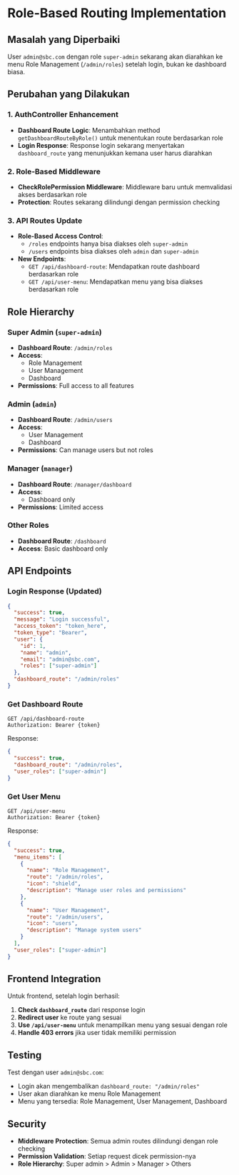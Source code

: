 # Role-Based Routing Implementation

## Masalah yang Diperbaiki
User `admin@sbc.com` dengan role `super-admin` sekarang akan diarahkan ke menu Role Management (`/admin/roles`) setelah login, bukan ke dashboard biasa.

## Perubahan yang Dilakukan

### 1. AuthController Enhancement
- **Dashboard Route Logic**: Menambahkan method `getDashboardRouteByRole()` untuk menentukan route berdasarkan role
- **Login Response**: Response login sekarang menyertakan `dashboard_route` yang menunjukkan kemana user harus diarahkan

### 2. Role-Based Middleware
- **CheckRolePermission Middleware**: Middleware baru untuk memvalidasi akses berdasarkan role
- **Protection**: Routes sekarang dilindungi dengan permission checking

### 3. API Routes Update
- **Role-Based Access Control**: 
  - `/roles` endpoints hanya bisa diakses oleh `super-admin`
  - `/users` endpoints bisa diakses oleh `admin` dan `super-admin`
- **New Endpoints**:
  - `GET /api/dashboard-route`: Mendapatkan route dashboard berdasarkan role
  - `GET /api/user-menu`: Mendapatkan menu yang bisa diakses berdasarkan role

## Role Hierarchy

### Super Admin (`super-admin`)
- **Dashboard Route**: `/admin/roles`
- **Access**: 
  - Role Management
  - User Management  
  - Dashboard
- **Permissions**: Full access to all features

### Admin (`admin`)
- **Dashboard Route**: `/admin/users`
- **Access**:
  - User Management
  - Dashboard
- **Permissions**: Can manage users but not roles

### Manager (`manager`)
- **Dashboard Route**: `/manager/dashboard`
- **Access**:
  - Dashboard only
- **Permissions**: Limited access

### Other Roles
- **Dashboard Route**: `/dashboard`
- **Access**: Basic dashboard only

## API Endpoints

### Login Response (Updated)
```json
{
  "success": true,
  "message": "Login successful",
  "access_token": "token_here",
  "token_type": "Bearer",
  "user": {
    "id": 1,
    "name": "admin",
    "email": "admin@sbc.com",
    "roles": ["super-admin"]
  },
  "dashboard_route": "/admin/roles"
}
```

### Get Dashboard Route
```
GET /api/dashboard-route
Authorization: Bearer {token}
```

Response:
```json
{
  "success": true,
  "dashboard_route": "/admin/roles",
  "user_roles": ["super-admin"]
}
```

### Get User Menu
```
GET /api/user-menu
Authorization: Bearer {token}
```

Response:
```json
{
  "success": true,
  "menu_items": [
    {
      "name": "Role Management",
      "route": "/admin/roles",
      "icon": "shield",
      "description": "Manage user roles and permissions"
    },
    {
      "name": "User Management",
      "route": "/admin/users", 
      "icon": "users",
      "description": "Manage system users"
    }
  ],
  "user_roles": ["super-admin"]
}
```

## Frontend Integration

Untuk frontend, setelah login berhasil:

1. **Check `dashboard_route`** dari response login
2. **Redirect user** ke route yang sesuai
3. **Use `/api/user-menu`** untuk menampilkan menu yang sesuai dengan role
4. **Handle 403 errors** jika user tidak memiliki permission

## Testing

Test dengan user `admin@sbc.com`:
- Login akan mengembalikan `dashboard_route: "/admin/roles"`
- User akan diarahkan ke menu Role Management
- Menu yang tersedia: Role Management, User Management, Dashboard

## Security

- **Middleware Protection**: Semua admin routes dilindungi dengan role checking
- **Permission Validation**: Setiap request dicek permission-nya
- **Role Hierarchy**: Super admin > Admin > Manager > Others

